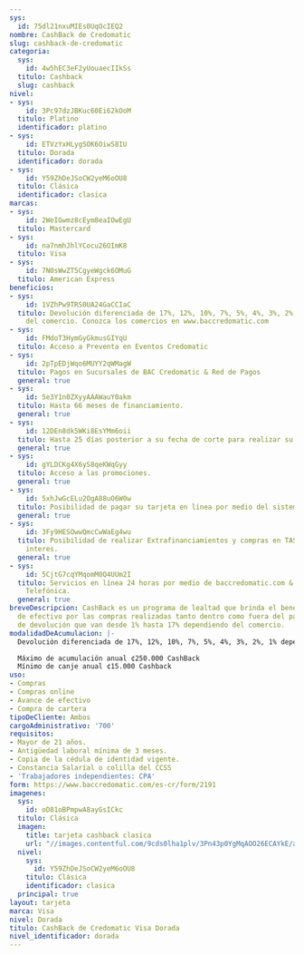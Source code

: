 ```yaml
---
sys:
  id: 75dl21nxuMIEs0UqOcIEQ2
nombre: CashBack de Credomatic
slug: cashback-de-credomatic
categoria:
  sys:
    id: 4w5hEC3eF2yUouaecIIkSs
  titulo: Cashback
  slug: cashback
nivel:
- sys:
    id: 3Pc97dzJBKuc60Ei62kOoM
  titulo: Platino
  identificador: platino
- sys:
    id: ETVzYxHLygSOK6OiwS8IU
  titulo: Dorada
  identificador: dorada
- sys:
    id: Y59ZhDeJSoCW2yeM6oOU8
  titulo: Clásica
  identificador: clasica
marcas:
- sys:
    id: 2WeIGwmz8cEym8eaIOwEgU
  titulo: Mastercard
- sys:
    id: na7nmhJhlYCocu26OImK8
  titulo: Visa
- sys:
    id: 7N0sWwZT5CgyeWgck6OMuG
  titulo: American Express
beneficios:
- sys:
    id: 1VZhPw9TRS0UA24GaCCIaC
  titulo: Devolución diferenciada de 17%, 12%, 10%, 7%, 5%, 4%, 3%, 2%, 1% dependiendo
    del comercio. Conozca los comercios en www.baccredomatic.com
- sys:
    id: FMdoT3HymGyGkmusGIYqU
  titulo: Acceso a Preventa en Eventos Credomatic
- sys:
    id: 2pTpEDjWqo6MUYY2qWMagW
  titulo: Pagos en Sucursales de BAC Credomatic & Red de Pagos
  general: true
- sys:
    id: 5e3Y1n0ZXyyAAAWauY0akm
  titulo: Hasta 66 meses de financiamiento.
  general: true
- sys:
    id: 12DEn8dk5WKi8EsYMm6oii
  titulo: Hasta 25 días posterior a su fecha de corte para realizar su pago.
  general: true
- sys:
    id: gYLDCKg4X6yS8qeKWqGyy
  titulo: Acceso a las promociones.
  general: true
- sys:
    id: 5xhJwGcELu2OgA88uO6W0w
  titulo: Posibilidad de pagar su tarjeta en línea por medio del sistema SINPE.
  general: true
- sys:
    id: 3Fy9HESOwwQmcCwWaEg4wu
  titulo: Posibilidad de realizar Extrafinanciamientos y compras en TASA CERO sin
    interes.
  general: true
- sys:
    id: 5CjtG7cqYMqomM0Q4UUm2I
  titulo: Servicios en línea 24 horas por medio de baccredomatic.com & a la Central
    Telefónica.
  general: true
breveDescripcion: CashBack es un programa de lealtad que brinda el beneficio de retorno
  de efectivo por las compras realizadas tanto dentro como fuera del país. Con porcentajes
  de devolución que van desde 1% hasta 17% dependiendo del comercio.
modalidadDeAcumulacion: |-
  Devolución diferenciada de 17%, 12%, 10%, 7%, 5%, 4%, 3%, 2%, 1% dependiendo del comercio.

  Máximo de acumulación anual ¢250.000 CashBack
  Mínimo de canje anual ¢15.000 Cashback
uso:
- Compras
- Compras online
- Avance de efectivo
- Compra de cartera
tipoDeCliente: Ambos
cargoAdministrativo: '700'
requisitos:
- Mayor de 21 años.
- Antigüedad laboral mínima de 3 meses.
- Copia de la cédula de identidad vigente.
- Constancia Salarial o colilla del CCSS
- 'Trabajadores independientes: CPA'
form: https://www.baccredomatic.com/es-cr/form/2191
imagenes:
  sys:
    id: oD81oBPmpwA8ayGsICkc
  titulo: Clásica
  imagen:
    title: tarjeta cashback clasica
    url: "//images.contentful.com/9cds0lha1plv/3Pn43p0YgMqAOO26ECAYkE/ae8e0f4f17a5af45c30976c139009b66/tarjeta_cashback_clasica.jpg"
  nivel:
    sys:
      id: Y59ZhDeJSoCW2yeM6oOU8
    titulo: Clásica
    identificador: clasica
  principal: true
layout: tarjeta
marca: Visa
nivel: Dorada
titulo: CashBack de Credomatic Visa Dorada
nivel_identificador: dorada
---
```

